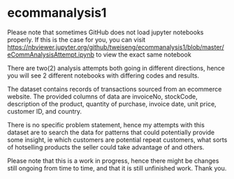 # ecommanalysis1
Please note that sometimes GitHub does not load jupyter notebooks properly. If this is the case for you, you can visit https://nbviewer.jupyter.org/github/tweiseng/ecommanalysis1/blob/master/eCommAnalysisAttempt.ipynb to view the exact same notebook

There are two(2) analysis attempts both going in different directions, hence you will see 2 different notebooks with differing codes and results. 

The dataset contains records of transactions sourced from an ecommerce website. The provided columns of data are invoiceNo, stockCode, description of the product, quantity of purchase, invoice date, unit price, customer ID, and country.

There is no specific problem statement, hence my attempts with this dataset are to search the data for patterns that could potentially provide some insight, ie which customers are potential repeat customers, what sorts of hotselling products the seller could take advantage of and others.

Please note that this is a work in progress, hence there might be changes still ongoing from time to time, and that it is still unfinished work.
Thank you.
